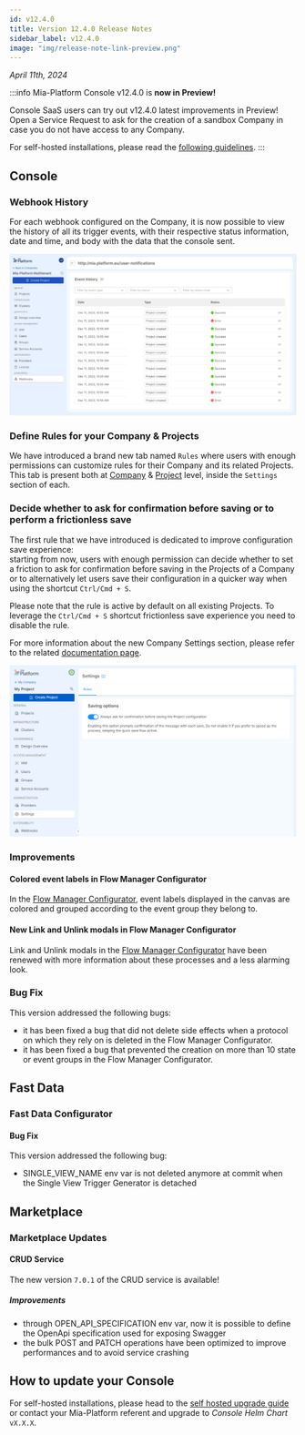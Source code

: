 ```yaml
---
id: v12.4.0
title: Version 12.4.0 Release Notes
sidebar_label: v12.4.0
image: "img/release-note-link-preview.png"
---
```


_April 11th, 2024_

:::info
Mia-Platform Console v12.4.0 is **now in Preview!**

Console SaaS users can try out v12.4.0 latest improvements in Preview! Open a Service Request to ask for the creation of a sandbox Company in case you do not have access to any Company.

For self-hosted installations, please read the [following guidelines](#how-to-update-your-console).
:::

## Console

### Webhook History

For each webhook configured on the Company, it is now possible to view the history of all its trigger events, with their respective status information, date and time, and body with the data that the console sent.

![Webhook History](./img/webhook-history.png)

### Define Rules for your Company & Projects

We have introduced a brand new tab named `Rules` where users with enough permissions can customize rules for their Company and its related Projects. This tab is present both at [Company](/console/company-configuration/settings.md#rules) & [Project](/console/project-configuration/project-settings.md#rules) level, inside the `Settings` section of each.

### Decide whether to ask for confirmation before saving or to perform a frictionless save

The first rule that we have introduced is dedicated to improve configuration save experience:  
starting from now, users with enough permission can decide whether to set a friction to ask for confirmation before saving in the Projects of a Company or to alternatively let users save their configuration in a quicker way when using the shortcut `Ctrl/Cmd + S`.

Please note that the rule is active by default on all existing Projects. To leverage the `Ctrl/Cmd + S` shortcut frictionless save experience you need to disable the rule.

For more information about the new Company Settings section, please refer to the related [documentation page](/console/company-configuration/settings.md#rules).

![Company settings, Rules tab](./img/v12.4.0/saving-options-for-company.png)

### Improvements

#### Colored event labels in Flow Manager Configurator

In the [Flow Manager Configurator](/development_suite/api-console/api-design/flow-manager-configurator/overview.md), event labels displayed in the canvas are colored and grouped according to the event group they belong to.

#### New Link and Unlink modals in Flow Manager Configurator

Link and Unlink modals in the [Flow Manager Configurator](/development_suite/api-console/api-design/flow-manager-configurator/overview.md) have been renewed with more information about these processes and a less alarming look.

### Bug Fix

This version addressed the following bugs:

* it has been fixed a bug that did not delete side effects when a protocol on which they rely on is deleted in the Flow Manager Configurator.
* it has been fixed a bug that prevented the creation on more than 10 state or event groups in the Flow Manager Configurator.

## Fast Data

### Fast Data Configurator

#### Bug Fix

This version addressed the following bug:

* SINGLE_VIEW_NAME env var is not deleted anymore at commit when the Single View Trigger Generator is detached

## Marketplace

### Marketplace Updates

#### CRUD Service

The new version `7.0.1` of the CRUD service is available!

##### Improvements

* through OPEN_API_SPECIFICATION env var, now it is possible to define the OpenApi specification used for exposing Swagger
* the bulk POST and PATCH operations have been optimized to improve performances and to avoid service crashing

## How to update your Console

For self-hosted installations, please head to the [self hosted upgrade guide](/infrastructure/self-hosted/installation-chart/100_how-to-upgrade.md#v12---version-upgrades) or contact your Mia-Platform referent and upgrade to _Console Helm Chart_ `vX.X.X`.
